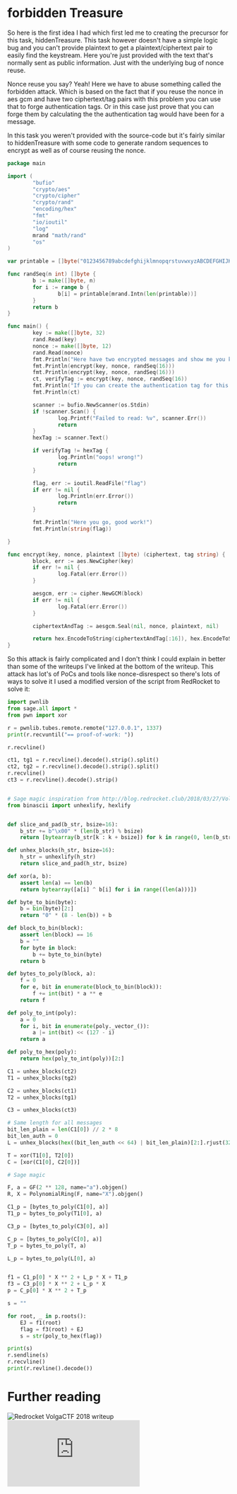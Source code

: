 # forbidden Treasure

So here is the first idea I had which first led me to creating the precursor for this task, hiddenTreasure. This task however doesn't have a simple logic bug and you can't provide plaintext to get a plaintext/ciphertext pair to easily find the keystream. Here you're just provided with the text that's normally sent as public information. Just with the underlying bug of nonce reuse.

Nonce reuse you say? Yeah! Here we have to abuse something called the forbidden attack. Which is based on the fact that if you reuse the nonce in aes gcm and have two ciphertext/tag pairs with this problem you can use that to forge authentication tags. Or in this case just prove that you can forge them by calculating the the authentication tag would have been for a message.


In this task you weren't provided with the source-code but it's fairly similar to hiddenTreasure with some code to generate random sequences to encrypt as well as of course reusing the nonce.

```go
package main

import (
        "bufio"
        "crypto/aes"
        "crypto/cipher"
        "crypto/rand"
        "encoding/hex"
        "fmt"
        "io/ioutil"
        "log"
        mrand "math/rand"
        "os"
)

var printable = []byte("0123456789abcdefghijklmnopqrstuvwxyzABCDEFGHIJKLMNOPQRSTUVWXYZ!\"#$%&\\'()*+,-./:;<=>?@[]^_`{|}~ ")

func randSeq(n int) []byte {
        b := make([]byte, n)
        for i := range b {
                b[i] = printable[mrand.Intn(len(printable))]
        }
        return b
}

func main() {
        key := make([]byte, 32)
        rand.Read(key)
        nonce := make([]byte, 12)
        rand.Read(nonce)
        fmt.Println("Here have two encrypted messages and show me you know the authentication tag of the third:")
        fmt.Println(encrypt(key, nonce, randSeq(16)))
        fmt.Println(encrypt(key, nonce, randSeq(16)))
        ct, verifyTag := encrypt(key, nonce, randSeq(16))
        fmt.Println("If you can create the authentication tag for this ct you get the treasure:")
        fmt.Println(ct)

        scanner := bufio.NewScanner(os.Stdin)
        if !scanner.Scan() {
                log.Printf("Failed to read: %v", scanner.Err())
                return
        }
        hexTag := scanner.Text()

        if verifyTag != hexTag {
                log.Println("oops! wrong!")
                return
        }

        flag, err := ioutil.ReadFile("flag")
        if err != nil {
                log.Println(err.Error())
                return
        }

        fmt.Println("Here you go, good work!")
        fmt.Println(string(flag))

}

func encrypt(key, nonce, plaintext []byte) (ciphertext, tag string) {
        block, err := aes.NewCipher(key)
        if err != nil {
                log.Fatal(err.Error())
        }

        aesgcm, err := cipher.NewGCM(block)
        if err != nil {
                log.Fatal(err.Error())
        }

        ciphertextAndTag := aesgcm.Seal(nil, nonce, plaintext, nil)

        return hex.EncodeToString(ciphertextAndTag[:16]), hex.EncodeToString(ciphertextAndTag[len(ciphertextAndTag)-16:])
}
```

So this attack is fairly complicated and I don't think I could explain in better than some of the writeups I've linked at the bottom of the writeup. This attack has lot's of PoCs and tools like nonce-disrespect so there's lots of ways to solve it I used a modified version of the script from RedRocket to solve it:

```py
import pwnlib
from sage.all import *
from pwn import xor

r = pwnlib.tubes.remote.remote("127.0.0.1", 1337)
print(r.recvuntil("== proof-of-work: "))

r.recvline()

ct1, tg1 = r.recvline().decode().strip().split()
ct2, tg2 = r.recvline().decode().strip().split()
r.recvline()
ct3 = r.recvline().decode().strip()


# Sage magic inspiration from http://blog.redrocket.club/2018/03/27/VolgaCTF-Forbidden/
from binascii import unhexlify, hexlify


def slice_and_pad(b_str, bsize=16):
    b_str += b"\x00" * (len(b_str) % bsize)
    return [bytearray(b_str[k : k + bsize]) for k in range(0, len(b_str), bsize)]

def unhex_blocks(h_str, bsize=16):
    h_str = unhexlify(h_str)
    return slice_and_pad(h_str, bsize)

def xor(a, b):
    assert len(a) == len(b)
    return bytearray([a[i] ^ b[i] for i in range((len(a)))])

def byte_to_bin(byte):
    b = bin(byte)[2:]
    return "0" * (8 - len(b)) + b

def block_to_bin(block):
    assert len(block) == 16
    b = ""
    for byte in block:
        b += byte_to_bin(byte)
    return b

def bytes_to_poly(block, a):
    f = 0
    for e, bit in enumerate(block_to_bin(block)):
        f += int(bit) * a ** e
    return f

def poly_to_int(poly):
    a = 0
    for i, bit in enumerate(poly._vector_()):
        a |= int(bit) << (127 - i)
    return a

def poly_to_hex(poly):
    return hex(poly_to_int(poly))[2:]

C1 = unhex_blocks(ct2)
T1 = unhex_blocks(tg2)

C2 = unhex_blocks(ct1)
T2 = unhex_blocks(tg1)

C3 = unhex_blocks(ct3)

# Same length for all messages
bit_len_plain = len(C1[0]) // 2 * 8
bit_len_auth = 0
L = unhex_blocks(hex((bit_len_auth << 64) | bit_len_plain)[2:].rjust(32, "0"))

T = xor(T1[0], T2[0])
C = [xor(C1[0], C2[0])]

# Sage magic

F, a = GF(2 ** 128, name="a").objgen()
R, X = PolynomialRing(F, name="X").objgen()

C1_p = [bytes_to_poly(C1[0], a)]
T1_p = bytes_to_poly(T1[0], a)

C3_p = [bytes_to_poly(C3[0], a)]

C_p = [bytes_to_poly(C[0], a)]
T_p = bytes_to_poly(T, a)

L_p = bytes_to_poly(L[0], a)


f1 = C1_p[0] * X ** 2 + L_p * X + T1_p
f3 = C3_p[0] * X ** 2 + L_p * X
p = C_p[0] * X ** 2 + T_p

s = ""

for root, _ in p.roots():
    EJ = f1(root)
    flag = f3(root) + EJ
    s = str(poly_to_hex(flag))

print(s)
r.sendline(s)
r.recvline()
print(r.revline().decode())
```



# Further reading
![Redrocket VolgaCTF 2018 writeup](http://blog.redrocket.club/2018/03/27/VolgaCTF-Forbidden/)
![rctcwyvrn UTCTF 2020 writeup](https://rctcwyvrn.github.io/posts/2020-03-12-galois_writeup.html)

